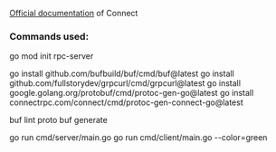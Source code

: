 [Official documentation](https://connectrpc.com/docs/go/getting-started) of Connect


### Commands used:

go mod init rpc-server

go install github.com/bufbuild/buf/cmd/buf@latest
go install github.com/fullstorydev/grpcurl/cmd/grpcurl@latest
go install google.golang.org/protobuf/cmd/protoc-gen-go@latest
go install connectrpc.com/connect/cmd/protoc-gen-connect-go@latest

buf lint proto
buf generate

go run cmd/server/main.go
go run cmd/client/main.go --color=green